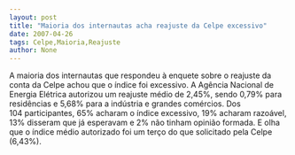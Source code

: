 ```yaml
---
layout: post
title: "Maioria dos internautas acha reajuste da Celpe excessivo"
date: 2007-04-26
tags: Celpe,Maioria,Reajuste
author: None
---
```

A maioria dos internautas que respondeu à enquete sobre o reajuste da conta da Celpe achou que o índice foi excessivo. A Agência Nacional de Energia Elétrica autorizou um reajuste médio de 2,45%, sendo 0,79% para residências e 5,68% para&nbsp;a&nbsp;indústria e grandes comércios.
Dos 104&nbsp;participantes, 65% acharam o índice excessivo, 19% acharam razoável, 13% disseram que já esperavam&nbsp;e 2% não tinham opinião formada. E olha que o índice médio autorizado foi um terço do que solicitado pela Celpe (6,43%). 